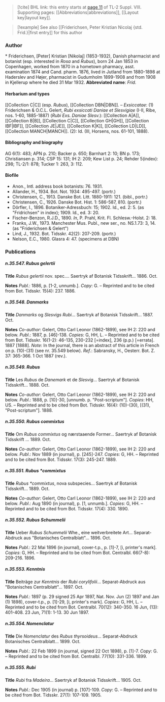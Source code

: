 > [!cite] BHL link: this entry starts at [page 11](https://www.biodiversitylibrary.org/page/33258515) of TL-2 Suppl. VIII.
> Supporting pages: [[Abbreviations|abbreviations]], [[Layout key|layout key]].

> [!example] See also [[Friderichsen, Peter Kristian Nicolaj {std. Frid.}|first entry]] for this author

### Author

\* Friderichsen, \[Peter\] Kristian \[Nikolaj\] (1853-1932), Danish pharmacist and botanist (esp. interested in *Rosa* and *Rubus*), born 24 Jan 1853 in Copenhagen, worked from 1870 in a hometown pharmacy, asst. examination 1874 and Cand. pharm. 1876, lived in Jutland from 1880-1898 at Haderslev and Højer, pharmacist in Gudumholm 1899-1908 and from 1908 in Kjellerup where he died 31 Mar 1932. 
**Abbreviated name**: *Frid.*

#### Herbarium and types

[[Collection C|C]] (esp. *Rubus*), [[Collection DBN|DBN]]. – *Exsiccatae*: (1) Friderichsen & O.C.L. Gelert, *Rubi exsiccati Daniae et Slesvigiae* (I-II, Ribe, nos. 1-60, 1885-1887) (*Rubi Exs. Daniae Slesv.*): [[Collection A|A]], [[Collection B|B]], [[Collection C|C]], [[Collection GH|GH]], [[Collection IBF|IBF]], [[Collection JE|JE]], [[Collection K|K]], [[Collection LD|LD]], [[Collection MANCH|MANCH]]. (2): Id. (III, Horsens, nos. 61-101, 1888).

#### Bibliography and biography

AG 6(1): 483; APN p. 210; Backer p. 650; Barnhart 2: 10; BN p. 173; Christiansen p. 314; CSP 15: 131; IH 2: 209; Kew List p. 24; Rehder 5(index): 298; TL-2/1: 878; Tucker 1: 263, 3: 112.

#### Biofile

- Anon., Intl. address book botanists: 76. 1931.
- Allander, H., 1934. Bot. Not. 1934: 495-497. (portr.)
- Christensen, C., 1913. Danske Bot. Litt. 1880-1911: 121. (bibl., portr.)
- Christensen, C., 1926. Danske Bot. Hist. 1: 586-587, 810. (portr.)
- Dörfler, I., 1896. Botaniker-Adressbuch: 15; 1902. Id., ed. 2: 5. (as "Fridrichsen" in index); 1909. Id., ed. 3: 20.
- Fischer-Benzon, R.J.D., 1890. *In*, P. Prahl, Krit. Fl. Schlesw.-Holst. 2: 18.
- Franks, J.W., 1973. Manchester Mus. Publ., new ser., no. NS.1.73: 3, 14. (as "Friderichsen & Gelert")
- Lind, J., 1932. Bot. Tidsskr. 42(2): 207-209. (portr.)
- Nelson, E.C., 1980. Glasra 4: 47. (specimens at DBN)

### Publications

##### n.35.547. Rubus gelertii

**Title**
*Rubus gelertii* nov. spec.... Saertryk af Botanisk Tidsskrift... 1886. Oct.

**Notes**
*Publ*.: 1886, p. \[1-2, unnumb.\]. *Copy*: G. – Reprinted and to be cited from Bot. Tidsskr. 15(4): 237. 1886.

##### n.35.548. Danmarks

**Title**
*Danmarks* og *Slesvigs Rubi*... Saertryk af Botanisk Tidsskrift... 1887. Oct.

**Notes**
*Co-author*: Gelert, Otto Carl Leonor (1862-1899), see IH 2: 220 and below.
*Publ*.: 1887, p. \[46\]-138. *Copies*: G, HH, L. – Reprinted and to be cited from Bot. Tidsskr. 16(1-2): 46-135, 230-232 \[=index\], 236 (p.p.) \[=errata\]. 1887 \[1888\].
*Note*: In the journal, there is an abstract of this article in French on p. (10)-(31) (see nr. 35.549 below).
*Ref*.: Sabransky, H., Oesterr. Bot. Z. 37: 365-366. 1 Oct 1887 (rev.).

##### n.35.549. Rubus

**Title**
Les *Rubus* de *Danemark* et de *Slesvig*... Saertryk af Botanisk Tidsskrift... 1888. Oct.

**Notes**
*Co-author*: Gelert, Otto Carl Leonor (1862-1899), see IH 2: 220 and below.
*Publ*.: 1888, p. \[10\]-30, \[unnumb. p. "Post-scriptum"\]. *Copies*: HH, US. – Reprinted and to be cited from Bot. Tidsskr. 16(4): (10)-(30), \[(31), "Post-scriptum"\]. 1888.

##### n.35.550. Rubus commixtus

**Title**
Om *Rubus commixtus* og nærstaaende Former... Saertryk af Botanisk Tidsskrift ... 1889. Oct.

**Notes**
*Co-author*: Gelert, Otto Carl Leonor (1862-1899), see IH 2: 220 and below.
*Publ*.: Nov 1889 (in journal), p. \[245\]-247. *Copies*: G, HH. – Reprinted and to be cited from Bot. Tidsskr. 17(3): 245-247. 1889.

##### n.35.551. Rubus \*commixtus

**Title**
*Rubus \*commixtus*, nova subspecies... Saertryk af Botanisk Tidsskrift... 1889. Oct.

**Notes**
*Co-author*: Gelert, Otto Carl Leonor (1862-1899), see IH 2: 220 and below.
*Publ*.: Aug 1890 (in journal), p. \[1, unnumb.\]. *Copies*: G, HH. – Reprinted and to be cited from Bot. Tidsskr. 17(4): 330. 1890.

##### n.35.552. Rubus Schummelii

**Title**
Ueber *Rubus Schummelii* Whe., eine weitverbreitete Art... Separat-Abdruck aus "Botanisches Centralblatt"... 1896. Oct.

**Notes**
*Publ*.: 22 Mai 1896 (in journal), cover-t.p., p. \[1\]-7, \[i, printer's mark\]. *Copies*: G, HH. – Reprinted and to be cited from Bot. Centralbl. 66(7-8): 209-216. 1896.

##### n.35.553. Kenntnis

**Title**
Beiträge zur *Kenntnis* der *Rubi corylifolii*... Separat-Abdruck aus "Botanisches Centralblatt"... 1897. Oct.

**Notes**
*Publ*.: 1897 (p. 29 signed 25 Apr 1897, Nat. Nov. Jun (2) 1897 and Jan (1) 1898), cover-t.p., p. \[1\]-29, \[i, printer's mark\]. *Copies*: G, HH, L. – Reprinted and to be cited from Bot. Centralbl. 70(12): 340-350. 16 Jun, (13): 401-408. 23 Jun, 71(1): 1-13. 30 Jun 1897.

##### n.35.554. Nomenclatur

**Title**
Die *Nomenclatur* des *Rubus thyrsoideus*... Separat-Abdruck Botanisches Centralblatt... 1899. Oct.

**Notes**
*Publ*.: 22 Feb 1899 (in journal, signed 22 Oct 1898), p. \[1\]-7. *Copy*: G. – Reprinted and to be cited from Bot. Centralbl. 77(10): 331-336. 1899.

##### n.35.555. Rubi

**Title**
*Rubi* fra *Madeira*... Saertryk af Botanisk Tidsskrift... 1905. Oct.

**Notes**
*Publ*.: Dec 1905 (in journal) p. \[107\]-109. *Copy*: G. – Reprinted and to be cited from Bot. Tidsskr. 27(1): 107-109. 1905.

